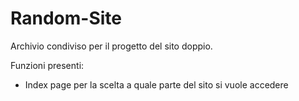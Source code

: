# Random-Site
Archivio condiviso per il progetto del sito doppio.

Funzioni presenti:
* Index page per la scelta a quale parte del sito si vuole accedere

